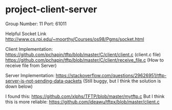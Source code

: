 # project-client-server

Group Number: 11
Port: 61011

Helpful Socket Link
http://www.cs.rpi.edu/~moorthy/Courses/os98/Pgms/socket.html

Client Implementation:
https://github.com/pchapin/tftp/blob/master/C/client/client.c (client.c file)
https://github.com/pchapin/tftp/blob/master/C/client/receive_file.c (How to
receive file from Server)

Server Implementation:
https://stackoverflow.com/questions/29626951/tftp-server-is-not-sending-data-packets
(Still buggy, but I think the solution is down below)

I found this: 
https://github.com/xlphs/TFTP/blob/master/mytftp.c
But I think this is more reliable:
https://github.com/ideawu/tftpx/blob/master/client.c